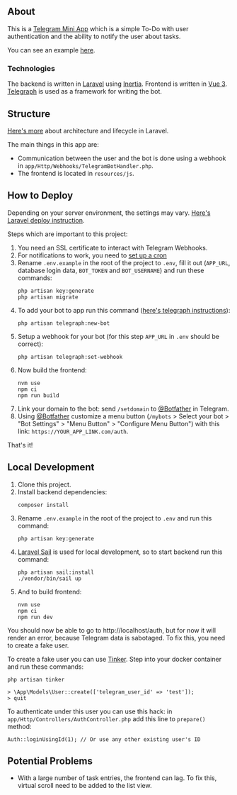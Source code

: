 ## About
This is a [Telegram Mini App](https://core.telegram.org/bots/webapps) which is a simple To-Do with user authentication and the ability to notify the user about tasks. 

You can see an example [here](https://t.me/todoomer_bot).

### Technologies
The backend is written in [Laravel](https://laravel.com/) using [Inertia](https://inertiajs.com/). Frontend is written in [Vue 3](https://vuejs.org/). [Telegraph](https://github.com/defstudio/telegraph) is used as a framework for writing the bot.

## Structure
[Here's more](https://laravel.com/docs/10.x/lifecycle) about architecture and lifecycle in Laravel.

The main things in this app are:
- Communication between the user and the bot is done using a webhook in `app/Http/Webhooks/TelegramBotHandler.php`.
- The frontend is located in `resources/js`.

## How to Deploy
Depending on your server environment, the settings may vary. [Here's Laravel deploy instruction](https://laravel.com/docs/10.x/deployment#main-content).

Steps which are important to this project:
1. You need an SSL certificate to interact with Telegram Webhooks.
2. For notifications to work, you need to [set up a cron](https://laravel.com/docs/10.x/scheduling#running-the-scheduler)
3. Rename `.env.example` in the root of the project to `.env`, fill it out (`APP_URL`, database login data, `BOT_TOKEN` and `BOT_USERNAME`) and run these commands:
    ```
    php artisan key:generate
    php artisan migrate
    ```
4. To add your bot to app run this command ([here's telegraph instructions](https://defstudio.github.io/telegraph/quickstart/register-new-bot)):
    ```
    php artisan telegraph:new-bot
    ```
5. Setup a webhook for your bot (for this step `APP_URL` in `.env` should be correct):
    ```
    php artisan telegraph:set-webhook
    ```
6. Now build the frontend:
    ```
    nvm use
    npm ci
    npm run build
    ```
7. Link your domain to the bot: send `/setdomain` to [@Botfather](https://t.me/botfather) in Telegram.
8. Using [@Botfather](https://t.me/botfather) customize a menu button (`/mybots` > Select your bot > "Bot Settings" > "Menu Button" > "Configure Menu Button") with this link: `https://YOUR_APP_LINK.com/auth`.

That's it!

## Local Development
1. Clone this project.
2. Install backend dependencies:
   ```
   composer install
   ```
3. Rename `.env.example` in the root of the project to `.env` and run this command:
   ```
   php artisan key:generate
   ```
4. [Laravel Sail](https://laravel.com/docs/10.x/sail#installing-sail-into-existing-applications) is used for local development, so to start backend run this command:
   ```
   php artisan sail:install
   ./vendor/bin/sail up
   ```
5. And to build frontend:
   ```
   nvm use
   npm ci
   npm run dev
   ```

You should now be able to go to http://localhost/auth, but for now it will render an error, because Telegram data is sabotaged. To fix this, you need to create a fake user.

To create a fake user you can use [Tinker](https://laravel.com/docs/10.x/artisan#tinker). Step into your docker container and run these commands:
```
php artisan tinker

> \App\Models\User::create(['telegram_user_id' => 'test']);
> quit
```
To authenticate under this user you can use this hack: in `app/Http/Controllers/AuthController.php` add this line to `prepare()` method:
```
Auth::loginUsingId(1); // Or use any other existing user's ID
```

## Potential Problems
- With a large number of task entries, the frontend can lag. To fix this, virtual scroll need to be added to the list view.
